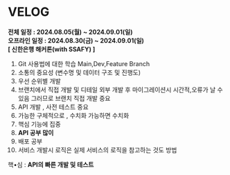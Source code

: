 # VELOG

**전체 일정 : 2024.08.05(월) ~ 2024.09.01(일)** <br>
**오프라인 일정 : 2024.08.30(금) ~ 2024.09.01(일)** <br>
**[ 신한은행 해커톤(with SSAFY) ]**


1. Git 사용법에 대한 학습
   Main,Dev,Feature Branch
2. 소통의 중요성 (변수명 및 데이터 구조 및 진행도)
3. 우선 순위별 개발 
4. 브랜치에서 직접 개발 및 디테일
   외부 개발 후 마이그레이션시 시간적,오류가 날 수 있음
   그러므로 브랜치 직접 개발 중요
5. API 개발 , 사전 테스트 중요
6. 가능한 구체적으로 , 수치화 가능하면 수치화
7. 핵심 기능에 집중
8. **API 공부 많이**
9. 배포 공부
10. 서비스 개발시 로직은 실제 서비스의 로직을 참고하는 것도 방법




핵•심 : **API의 빠른 개발 및 테스트** 



